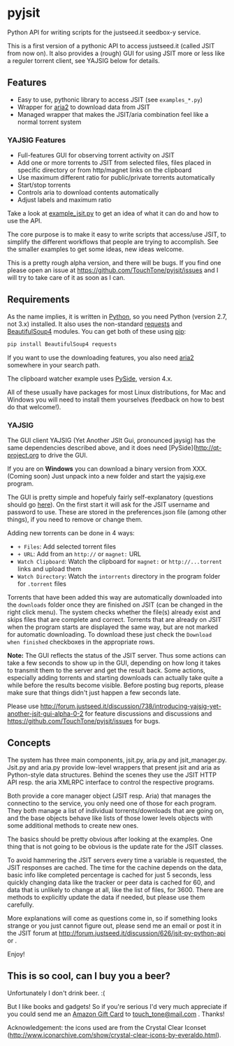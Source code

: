 # pyjsit

Python API for writing scripts for the justseed.it seedbox-y service.

This is a first version of a pythonic API to access justseed.it (called JSIT
from now on). It also provides a (rough) GUI for using JSIT more or less like a reguler torrent 
client, see YAJSIG below for details.

## Features

- Easy to use, pythonic library to access JSIT (see `examples_*.py`)
- Wrapper for [aria2](http://aria2.sourceforge.net/) to download data from JSIT
- Managed wrapper that makes the JSIT/aria combination feel like a normal torrent system

### YAJSIG Features

- Full-features GUI for observing torrent activity on JSIT
- Add one or more torrents to JSIT from selected files, files placed in specific directory or from http/magnet links on the clipboard
- Use maximum different ratio for public/private torrents automatically
- Start/stop torrents
- Controls aria to download contents automatically
- Adjust labels and maximum ratio
 

Take a look at
[example_jsit.py](https://github.com/TouchTone/pyjsit/blob/master/example_jsit.py)
to get an idea of what it can do and how to use the API.

The core purpose is to make it easy to write scripts that access/use JSIT, to
simplify the different workflows that people are trying to accomplish. See the smaller
examples to get some ideas, new ideas welcome.

This is a pretty rough alpha version, and there will be bugs. If you find one
please open an issue at https://github.com/TouchTone/pyjsit/issues and I will
try to take care of it as soon as I can.

## Requirements

As the name implies, it is written in [Python](http://www.python.org), so you
need Python (version 2.7, not 3.x) installed. It also uses the non-standard
[requests](http://docs.python-requests.org/en/latest/) and
[BeautifulSoup4](http://www.crummy.com/software/BeautifulSoup/) modules. You
can get both of these using
[pip](http://www.pip-installer.org/en/latest/installing.html):

```Python 
pip install BeautifulSoup4 requests 
````

If you want to use the downloading features, you also need
[aria2](http://aria2.sourceforge.net/) somewhere in your search path. 

The 
clipboard watcher example uses
[PySide](http://qt-project.org), version 4.x.

All of these usually have packages for most Linux distributions, for Mac and
Windows you will need to install them yourselves (feedback on how to best do
that welcome!).

### YAJSIG

The GUI client YAJSIG (Yet Another JSIt Gui, pronounced jaysig) has the same dependencies described above, 
and it does need [PySide](http://qt-project.org to drive the GUI.

If you are on **Windows** you can download a binary version from XXX. (Coming soon) 
Just unpack into a new folder and start the yajsig.exe program. 

The GUI is pretty simple and hopefuly fairly self-explanatory (questions should go [here]()).
On the first start it will ask for the JSIT username and password to use. These are stored 
in the preferences.json file (among other things), if you need to remove or change them.

Adding new torrents can be done in 4 ways:

- `+ Files`: Add selected torrent files
- `+ URL`: Add from an `http://` or `magnet:` URL
- `Watch Clipboard`: Watch the clipboard for `magnet:` or `http://...torrent` links and upload them
- `Watch Directory`: Watch the `intorrents` directory in the program folder for `.torrent` files

Torrents that have been added this way are automatically downloaded into the
`downloads` folder  once they are finished on JSIT (can be changed in the
right click menu). The system checks whether the file(s) already exist and
skips files  that are complete and correct. Torrents that are already on
JSIT when the program starts are displayed the same way, but are not marked
for automatic downloading. To download these just check the `Download  when
finished` checkboxes in the appropriate rows.

**Note:** The GUI reflects the status of the JSIT server. Thus some actions
can take a few seconds to show up in the GUI, depending on how long it takes to
transmit them to the server and get the result back. Some actions, especially
adding torrents and starting downloads can actually take quite a while
before the results become visible. Before posting bug reports, please make
sure that things didn't just happen a few seconds late.

Please use http://forum.justseed.it/discussion/738/introducing-yajsig-yet-another-jsit-gui-alpha-0-2 
for feature discussions and discussions and https://github.com/TouchTone/pyjsit/issues for bugs.


## Concepts

The system has three main components, jsit.py, aria.py and jsit_manager.py.
Jsit.py and aria.py provide low-level wrappers that present jsit and aria as
Python-style data structures. Behind the scenes they use the JSIT HTTP API
resp. the aria XMLRPC interface to control the respective programs. 

Both provide a core manager object (JSIT resp. Aria) that manages the
connectino to the service, you only need one of those for each program. They
both manage a list of individual torrents/downloads that are going on, and the
base objects behave like lists of those lower levels objects with some
additional methods to create new ones.

The basics should be pretty obvious after looking at the examples. One thing
that is not going to be obvious is the update rate for the JSIT classes.

To avoid hammering the JSIT servers every time a variable is requested, the
JSIT responses are cached. The time for the cachine depends on the data, basic
info like completed percentage is cached for just 5 seconds, less quickly
changing data like the tracker or peer data is cached for 60, and data that is
unlikely to change at all, like the list of files, for 3600. There are methods
to explicitly update the data if needed, but please use them carefully.

More explanations will come as questions come in, so if something looks
strange or you just cannot figure out, please send me an email or post it in
the JSIT forum at http://forum.justseed.it/discussion/626/jsit-py-python-api or .

Enjoy!

## This is so cool, can I buy you a beer?

Unfortunately I don't drink beer. :(

But I like books and gadgets! So if you're serious I'd very much appreciate if you could send me an 
[Amazon Gift Card](https://www.amazon.com/gp/product/B004LLIKVU) to touch_tone@mail.com . Thanks!

Acknowledgement: the icons used are from the Crystal Clear Iconset 
(http://www.iconarchive.com/show/crystal-clear-icons-by-everaldo.html).